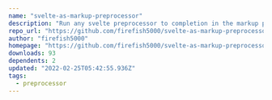 ```yaml
---
name: "svelte-as-markup-preprocessor"
description: "Run any svelte preprocessor to completion in the markup phase"
repo_url: "https://github.com/firefish5000/svelte-as-markup-preprocessor"
author: "firefish5000"
homepage: "https://github.com/firefish5000/svelte-as-markup-preprocessor#readme"
downloads: 93
dependents: 2
updated: "2022-02-25T05:42:55.936Z"
tags: 
  - preprocessor
---
```

